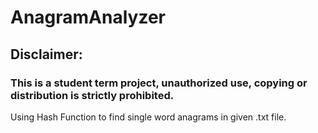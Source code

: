 # AnagramAnalyzer

## Disclaimer:
### This is a student term project, unauthorized use, copying or distribution is strictly prohibited.

Using Hash Function to find single word anagrams in given .txt file.
